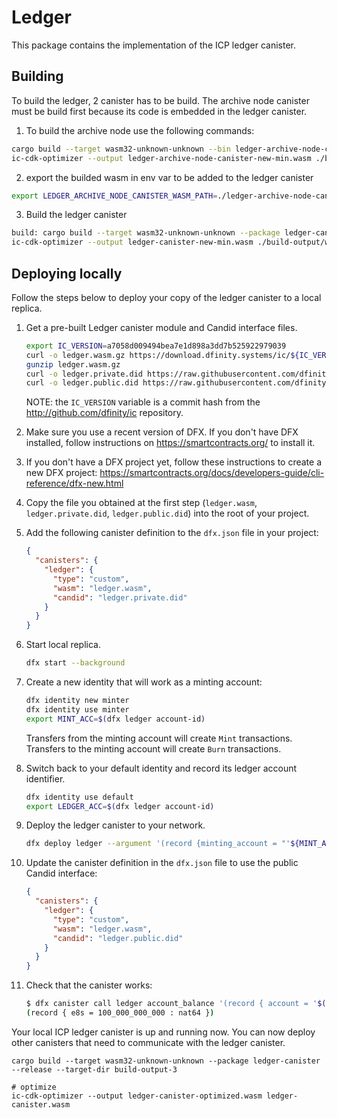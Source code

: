 
# Ledger

This package contains the implementation of the ICP ledger canister.

## Building
To build the ledger, 2 canister has to be build. The archive node canister must be build first because its code is embedded in the ledger canister.

 1. To build the archive node use the following commands:
   ```bash
   cargo build --target wasm32-unknown-unknown --bin ledger-archive-node-canister --release --target-dir build-output
   ic-cdk-optimizer --output ledger-archive-node-canister-new-min.wasm ./build-output/wasm32-unknown-unknown/release/ledger-archive-node-canister.wasm
   ```
 2. export the builded wasm in env var to be added to the ledger canister
   ```bash
   export LEDGER_ARCHIVE_NODE_CANISTER_WASM_PATH=./ledger-archive-node-canister-new-min.wasm
   ```
 3. Build the ledger canister
   ```bash
   build: cargo build --target wasm32-unknown-unknown --package ledger-canister --release --target-dir build-output
   ic-cdk-optimizer --output ledger-canister-new-min.wasm ./build-output/wasm32-unknown-unknown/release/ledger-canister.wasm
   ```

## Deploying locally

Follow the steps below to deploy your copy of the ledger canister to a local replica.

  1. Get a pre-built Ledger canister module and Candid interface files.
     ```sh
     export IC_VERSION=a7058d009494bea7e1d898a3dd7b525922979039
     curl -o ledger.wasm.gz https://download.dfinity.systems/ic/${IC_VERSION}/canisters/ledger-canister_notify-method.wasm.gz
     gunzip ledger.wasm.gz
     curl -o ledger.private.did https://raw.githubusercontent.com/dfinity/ic/${IC_VERSION}/rs/rosetta-api/ledger.did
     curl -o ledger.public.did https://raw.githubusercontent.com/dfinity/ic/${IC_VERSION}/rs/rosetta-api/ledger_canister/ledger.did
     ```
     NOTE: the `IC_VERSION` variable is a commit hash from the http://github.com/dfinity/ic repository.

  1. Make sure you use a recent version of DFX.
     If you don't have DFX installed, follow instructions on https://smartcontracts.org/ to install it.

  1. If you don't have a DFX project yet, follow these instructions to create a new DFX project:
     https://smartcontracts.org/docs/developers-guide/cli-reference/dfx-new.html

  1. Copy the file you obtained at the first step (`ledger.wasm`, `ledger.private.did`, `ledger.public.did`) into the root of your project.

  1. Add the following canister definition to the `dfx.json` file in your project:
     ```json
     {
       "canisters": {
         "ledger": {
           "type": "custom",
           "wasm": "ledger.wasm",
           "candid": "ledger.private.did"
         }
       }
     }
     ```

  1. Start local replica.
     ```sh
     dfx start --background
     ```

  1. Create a new identity that will work as a minting account:
     ```sh
     dfx identity new minter
     dfx identity use minter
     export MINT_ACC=$(dfx ledger account-id)
     ```
     Transfers from the minting account will create `Mint` transactions.
     Transfers to the minting account will create `Burn` transactions.

  1. Switch back to your default identity and record its ledger account identifier.
     ```sh
     dfx identity use default
     export LEDGER_ACC=$(dfx ledger account-id)
     ```

  1. Deploy the ledger canister to your network.
     ```sh
     dfx deploy ledger --argument '(record {minting_account = "'${MINT_ACC}'"; initial_values = vec { record { "'${LEDGER_ACC}'"; record { e8s=100_000_000_000 } }; }; send_whitelist = vec {}})'
     ```

  1. Update the canister definition in the `dfx.json` file to use the public Candid interface:
     ```json
     {
       "canisters": {
         "ledger": {
           "type": "custom",
           "wasm": "ledger.wasm",
           "candid": "ledger.public.did"
         }
       }
     }
     ```

  1. Check that the canister works:
     ```sh
     $ dfx canister call ledger account_balance '(record { account = '$(python3 -c 'print("vec{" + ";".join([str(b) for b in bytes.fromhex("'$LEDGER_ACC'")]) + "}")')' })'
     (record { e8s = 100_000_000_000 : nat64 })
     ```

Your local ICP ledger canister is up and running now.
You can now deploy other canisters that need to communicate with the ledger canister.




```
cargo build --target wasm32-unknown-unknown --package ledger-canister --release --target-dir build-output-3

# optimize
ic-cdk-optimizer --output ledger-canister-optimized.wasm ledger-canister.wasm
```

